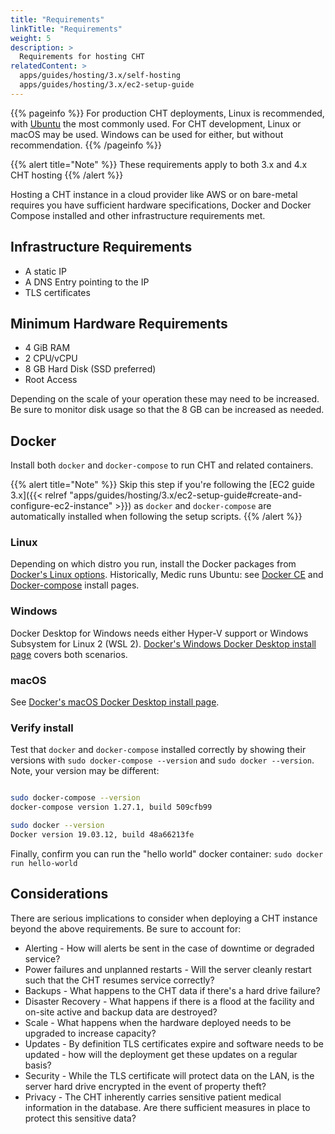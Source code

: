 ```yaml
---
title: "Requirements"
linkTitle: "Requirements"
weight: 5
description: >
  Requirements for hosting CHT
relatedContent: >
  apps/guides/hosting/3.x/self-hosting
  apps/guides/hosting/3.x/ec2-setup-guide
---
```


{{% pageinfo %}}
For production CHT deployments, Linux is recommended, with [Ubuntu](https://ubuntu.com/server) the most commonly used. For CHT development, Linux or macOS may be used. Windows can be used for either, but without recommendation.
{{% /pageinfo %}}

{{% alert title="Note" %}}
These requirements apply to both 3.x and 4.x CHT hosting
{{% /alert %}}

Hosting a CHT instance in a cloud provider like AWS or on bare-metal requires you have sufficient hardware specifications, Docker and Docker Compose installed and other infrastructure requirements met.

## Infrastructure Requirements

- A static IP
- A DNS Entry pointing to the IP
- TLS certificates

## Minimum Hardware Requirements

- 4 GiB RAM
- 2 CPU/vCPU
- 8 GB Hard Disk (SSD preferred)
- Root Access

Depending on the scale of your operation these may need to be increased. Be sure to monitor disk usage so that the 8 GB can be increased as needed.

## Docker

Install both `docker` and `docker-compose` to run CHT and related containers.

{{% alert title="Note" %}}
Skip this step if you're following the [EC2 guide 3.x]({{< relref "apps/guides/hosting/3.x/ec2-setup-guide#create-and-configure-ec2-instance" >}}) as `docker` and `docker-compose` are automatically installed when following the setup scripts.
{{% /alert %}}

### Linux

Depending on which distro you run, install the Docker packages from [Docker's Linux options](https://docs.docker.com/engine/install/#server). Historically, Medic runs Ubuntu: see [Docker CE](https://docs.docker.com/engine/install/ubuntu/) and [Docker-compose](https://docs.docker.com/compose/install/) install pages.

### Windows

Docker Desktop for Windows needs either Hyper-V support or Windows Subsystem for Linux 2 (WSL 2). [Docker's Windows Docker Desktop install page](https://docs.docker.com/docker-for-windows/install/) covers both scenarios.

### macOS

See [Docker's macOS Docker Desktop install page](https://docs.docker.com/docker-for-mac/install/).

### Verify install

Test that `docker` and `docker-compose` installed correctly by showing their versions with `sudo docker-compose --version` and `sudo docker --version`. Note, your version may be different:

```bash

sudo docker-compose --version
docker-compose version 1.27.1, build 509cfb99

sudo docker --version
Docker version 19.03.12, build 48a66213fe
```

Finally, confirm you can run the "hello world" docker container: `sudo docker run hello-world`

## Considerations

There are serious implications to consider when deploying a CHT instance beyond the above requirements. Be sure to account for:

- Alerting - How will alerts be sent in the case of downtime or degraded service?
- Power failures and unplanned restarts - Will the server cleanly restart such that the CHT resumes service correctly?
- Backups - What happens to the CHT data if there's a hard drive failure?
- Disaster Recovery - What happens if there is a flood at the facility and on-site active and backup data are destroyed?
- Scale - What happens when the hardware deployed needs to be upgraded to increase capacity?
- Updates - By definition TLS certificates expire and software needs to be updated - how will the deployment get these updates on a regular basis?
- Security - While the TLS certificate will protect data on the LAN, is the server hard drive encrypted in the event of property theft?
- Privacy - The CHT inherently carries sensitive patient medical information in the database. Are there sufficient measures in place to protect this sensitive data?

